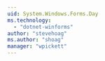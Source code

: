 ```yaml
---
uid: System.Windows.Forms.Day
ms.technology: 
  - "dotnet-winforms"
author: "stevehoag"
ms.author: "shoag"
manager: "wpickett"
---
```

